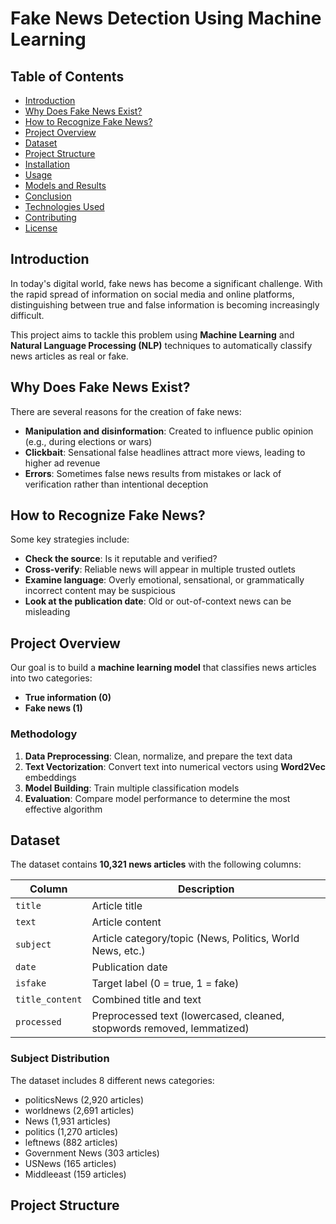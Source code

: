 # Fake News Detection Using Machine Learning

## Table of Contents
- [Introduction](#introduction)
- [Why Does Fake News Exist?](#why-does-fake-news-exist)
- [How to Recognize Fake News?](#how-to-recognize-fake-news)
- [Project Overview](#project-overview)
- [Dataset](#dataset)
- [Project Structure](#project-structure)
- [Installation](#installation)
- [Usage](#usage)
- [Models and Results](#models-and-results)
- [Conclusion](#conclusion)
- [Technologies Used](#technologies-used)
- [Contributing](#contributing)
- [License](#license)

## Introduction

In today's digital world, fake news has become a significant challenge. With the rapid spread of information on social media and online platforms, distinguishing between true and false information is becoming increasingly difficult.

This project aims to tackle this problem using **Machine Learning** and **Natural Language Processing (NLP)** techniques to automatically classify news articles as real or fake.

## Why Does Fake News Exist?

There are several reasons for the creation of fake news:

- **Manipulation and disinformation**: Created to influence public opinion (e.g., during elections or wars)
- **Clickbait**: Sensational false headlines attract more views, leading to higher ad revenue
- **Errors**: Sometimes false news results from mistakes or lack of verification rather than intentional deception

## How to Recognize Fake News?

Some key strategies include:

- **Check the source**: Is it reputable and verified?
- **Cross-verify**: Reliable news will appear in multiple trusted outlets
- **Examine language**: Overly emotional, sensational, or grammatically incorrect content may be suspicious
- **Look at the publication date**: Old or out-of-context news can be misleading

## Project Overview

Our goal is to build a **machine learning model** that classifies news articles into two categories:
- **True information (0)**
- **Fake news (1)**

### Methodology

1. **Data Preprocessing**: Clean, normalize, and prepare the text data
2. **Text Vectorization**: Convert text into numerical vectors using **Word2Vec** embeddings
3. **Model Building**: Train multiple classification models
4. **Evaluation**: Compare model performance to determine the most effective algorithm

## Dataset

The dataset contains **10,321 news articles** with the following columns:

| Column | Description |
|--------|-------------|
| `title` | Article title |
| `text` | Article content |
| `subject` | Article category/topic (News, Politics, World News, etc.) |
| `date` | Publication date |
| `isfake` | Target label (0 = true, 1 = fake) |
| `title_content` | Combined title and text |
| `processed` | Preprocessed text (lowercased, cleaned, stopwords removed, lemmatized) |

### Subject Distribution

The dataset includes 8 different news categories:
- politicsNews (2,920 articles)
- worldnews (2,691 articles)
- News (1,931 articles)
- politics (1,270 articles)
- leftnews (882 articles)
- Government News (303 articles)
- USNews (165 articles)
- Middleeast (159 articles)

## Project Structure
